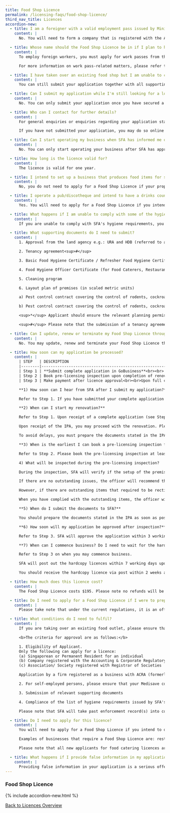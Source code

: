 ```yaml
---
title: Food Shop Licence
permalink: /licensing-faqs/food-shop-licence/
third_nav_title: Licences
accordion-new:
  - title: I am a foreigner with a valid employment pass issued by Ministry of Manpower. Can I apply for the licence in my name?
    content: |
      No. You will need to form a company that is registered with the Accounting & Corporate Regulatory Authority (ACRA) and apply for the licence in the company's name.

  - title: Whose name should the Food Shop Licence be in if I plan to hire foreign workers?
    content: |
      To employ foreign workers, you must apply for work passes from the Ministry of Manpower. Please request for the Food Shop Licence to be issued in the name of the body corporate. Food Shop Licences issued in the name of an individual (e.g.: a Director) will not be acceptable for the purpose of work pass applications.

      For more information on work pass-related matters, please refer to MOM's [website](https://www.mom.gov.sg/){:target="_blank"} or call MOM Contact Centre at 64385122.

  - title: I have taken over an existing food shop but I am unable to contact the previous licensee to surrender/cancel his Food Shop Licence for the premises. How do I apply for the Food Shop Licence?
    content: |
      You can still submit your application together with all supporting documents. However, for such cases, SFA will need to write to the previous licensee to confirm whether he is still operating the business at the said premises. If the previous licensee indicates that he is no longer operating the said premises or does not respond, SFA will proceed to process your application. The processing time for such cases is about two weeks.

  - title: Can I submit my application while I'm still looking for a location to operate my business?
    content: |
      No. You can only submit your application once you have secured a location to operate your business.

  - title: Who can I contact for further details?
    content: |
      For general enquiries or enquiries regarding your application status, please submit your enquiry and GoBusiness Licensing application ID through SFA's [online feedback form](https://www.sfa.gov.sg/feedback){:target="_blank"}.

      If you have not submitted your application, you may do so online on our website.

  - title: Can I start operating my business when SFA has informed me of in-principle approval of my Food Shop Licence application?
    content: |
      No. You can only start operating your business after SFA has approved the Food Shop Licence application and you have made payment. Please keep the receipt of payment, and the licence will be mailed to you within seven working days from payment date.

  - title: How long is the licence valid for?
    content: |
      The licence is valid for one year.

  - title: I intend to set up a business that produces food items for supply to other food shops and food stalls. Do I need to apply for a Food Shop Licence?
    content: |
      No, you do not need to apply for a Food Shop Licence if your proposed food business does not involve the retail sale of food directly to the customer. However, you may need to obtain a food factory licence from the Food Production & Processing Department (FPPD) at SFA for your proposed business.

  - title: I operate a pub/discotheque and intend to have a drinks counter selling alcoholic drinks. Do I need to apply for a Food Shop Licence?
    content: |
      Yes. You will need to apply for a Food Shop Licence if you intend to operate a drinks or snack counter at your premises.

  - title: What happens if I am unable to comply with some of the hygiene requirements?
    content: |
      If you are unable to comply with SFA's hygiene requirements, you will not be issued a Food Shop Licence.

  - title: What supporting documents do I need to submit?
    content: |
      1. Approval from the land agency e.g.: URA and HDB (referred to as planning permission from land agencies)*

      2. Tenancy agreement<sup>#</sup>

      3. Basic Food Hygiene Certificate / Refresher Food Hygiene Certificate of food handlers

      4. Food Hygiene Officer Certificate (for Food Caterers, Restaurants, Food Courts and Canteens only)

      5. Cleaning program

      6. Layout plan of premises (in scaled metric units)

      a) Pest control contract covering the control of rodents, cockroaches and flies during the year-long licensing period. The inspection frequency of the food shop premises covered in the contract shall be at least once a month to detect any sign of pest infestation.

      b) Pest control contract covering the control of rodents, cockroaches and flies during the year-long licensing period. The inspection frequency of the food shop premises covered in the contract shall be at least once a month to detect any sign of pest infestation.

      <sup>*</sup> Applicant should ensure the relevant planning permission is obtained, prior to signing any tenancy agreement and investing in renovations/equipment for the premises.

      <sup>#</sup> Please note that the submission of a tenancy agreement is not required during the initial stage of application for a licence. The tenancy agreement will only be required at the final stage, before SFA approves and issues the licence. You are advised not to sign any tenancy agreement, until the land agency concerned has approved the relevant use for the premises, and you are reasonably confident you can meet with the COPEH requirements by also verifying with the owner/landlord on the necessary renovations like installation of exhaust system, pipings for sinks etc.

  - title: Can I update, renew or terminate my Food Shop Licence through the Guided Journey feature?
    content: |
      No. You may update, renew and terminate your Food Shop Licence through the Self-Service feature.

  - title: How soon can my application be processed?
    content: |
      | STEP   | DESCRIPTION                                                                                                                                                                                                                                                                                                                                                                                                                                                                                                                                                                                                                                                                                                                                                                                                                                              | SERVICE STANDARD                                       |
      |--------|----------------------------------------------------------------------------------------------------------------------------------------------------------------------------------------------------------------------------------------------------------------------------------------------------------------------------------------------------------------------------------------------------------------------------------------------------------------------------------------------------------------------------------------------------------------------------------------------------------------------------------------------------------------------------------------------------------------------------------------------------------------------------------------------------------------------------------------------------------|--------------------------------------------------------|
      | Step 1 | **Submit complete application in GoBusiness**<br><br> - For complete application with layout plan, SFA will issue the In-Principle Approval (IPA) via email and [GoBusiness Portal](https://www.gobusiness.gov.sg/licences) under “submitted documents” tab of your application. With the IPA, applicants may proceed with the renovation.<br><br> - To avoid delays, please prepare the documents stated in the IPA and upload them in [GoBusiness Portal](https://www.gobusiness.gov.sg/licences) under “submitted documents” tab of your application.<br><br> - Incomplete application will be rejected.                                                                                                                                                                                                                                                     | 5 working days<br>if application is complete<br> and in order |
      | Step 2 | Book pre-licensing inspection upon completion of renovation<br><br> - Make an appointment for inspection 7 days in advance via [SFA online feedback form](https://csp.sfa.gov.sg/feedback){:target="_blank"}<br><br> - To avoid delays, applicants should ensure that all the items listed in the IPA have been complied with.<br>                                                                                                                                                                                                                                                                                                                                                                                                                                                                                                                                                   | 2 working days<br> to confirm inspection date              |
      | Step 3 | Make payment after licence approval<br><br>Upon full compliance to licensing requirements and submission of required documents, SFA will approve the application. You will receive a notification via email and GoBusiness within 3 working days.<br><br> - For applicants with existing GIRO arrangement with SFA, you may start business after receiving SFA's email approval.<br><br> - For applicants not on GIRO, you may start your business after you have made payment via AXS or GoBusiness.<br><br>SFA will post out the hardcopy licences within 7 working days upon successful payment.<br><br>You should receive the hardcopy licence via post within 2 weeks after successful payment. If you do not receive the hardcopy licence after 2 weeks, please write in to [SFA](https://csp.sfa.gov.sg/feedbackto){:target="_blank"} request for a replacement copy. | 3 working days<br> upon full compliance                    |

      **1) How soon can I hear from SFA after I submit my application?**

      Refer to Step 1. If you have submitted your complete application with all required supporting documents in GoBusiness, SFA will respond to you within 5 working days. Any incomplete or incorrect submission will be rejected.

      **2) When can I start my renovation?**

      Refer to Step 1. Upon receipt of a complete application (see Step 1), SFA will process and issue an IPA via email within 5 working days. You can also download the IPA at GoBusiness Portal](https://www.gobusiness.gov.sg/licences) “Submitted documents” tab of your application.

      Upon receipt of the IPA, you may proceed with the renovation. Please refer to the IPA for the licensing requirements that you will need to comply with. You may also refer to Licensing Requirements on SFA website.

      To avoid delays, you must prepare the documents stated in the IPA and upload them in GoBusiness. The documents include URA’s Change of Use or HDB’s approval, tenancy agreement, cleaning program and pest control contract. It is also important that you plan the renovation and equipment set up schedule ahead of time so as to minimise the time taken for renovation.

      **3) When is the earliest I can book a pre-licensing inspection for my food shop? How can I book an inspection?**

      Refer to Step 2. Please book the pre-licensing inspection at least 7 days in advance. You can log a [request](www.sfa.gov.sg/feedback){:target="_blank"} for the pre-licensing inspection. Please provide the relevant information (premises address, application number/licence number, name and contact number) in your request. SFA will confirm your pre-licensing inspection date within 2 working days.

      4) What will be inspected during the pre-licensing inspection?

      During the inspection, SFA will verify if the setup of the premises is in accordance to the layout plan submitted and whether all the items listed in the IPA have been complied with. For example, SFA will check if exhaust is fitted with an air-cleaner, floor trap for the discharge of wastewater to sewer, adequate washing facilities, storage facilities and etc. At the end of the pre-licensing inspection, the officer will issue you with an inspection report.

      If there are no outstanding issues, the officer will recommend the application for approval.

      However, if there are outstanding items that required to be rectified/complied at the end of the pre-licensing inspection, the officer will indicate in the inspection report. Please comply with these outstanding items and inform the inspection officer.

      When you have complied with the outstanding items, the officer will recommend the application for approval as per Step 3.

      **5) When do I submit the documents to SFA?**

      You should prepare the documents stated in the IPA as soon as possible and upload the documents in GoBusiness portal. The documents include URA’s Change of Use or HDB approval, tenancy agreement, cleaning program and pest control contract.

      **6) How soon will my application be approved after inspection?**

      Refer to Step 3. SFA will approve the application within 3 working days upon applicant’s full compliance to licensing requirements and submission of required documents.

      **7) When can I commence business? Do I need to wait for the hardcopy licence before I start operations? What do I do if I do not receive the hardcopy licence?**

      Refer to Step 3 on when you may commence business.

      SFA will post out the hardcopy licences within 7 working days upon successful payment.

      You should receive the hardcopy licence via post within 2 weeks after successful payment. If you do not receive the hardcopy licence after 2 weeks, please write in to [SFA](https://csp.sfa.gov.sg/feedback){:target="_blank"} to request for a replacement copy.

  - title: How much does this licence cost?
    content: |
      The Food Shop Licence costs $195. Please note no refunds will be allowed once payment has been made.

  - title: Do I need to apply for a Food Shop Licence if I were to prepare and cook food from my home for sale to the public?
    content: |
      Please take note that under the current regulations, it is an offence to sell home cooked food to the public.

  - title: What conditions do I need to fulfil?
    content: |
      If you are taking over an existing food outlet, please ensure that the previous licensee had surrendered/cancelled his licence before you submit an application for the licence. Otherwise, there will be a delay in processing your application.

      <b>The criteria for approval are as follows:</b>

      1. Eligibility of Applicant.
      Only the following can apply for a licence:
      (a) Singaporean or Permanent Resident for an individual
      (b) Company registered with the Accounting & Corporate Regulatory Authority (ACRA)
      (c) Association/ Society registered with Registrar of Societies

      Application by a firm registered as a business with ACRA (formerly RCB) cannot be accepted. The sole proprietor or active partner must apply for a licence in his name.

      2. For self-employed persons, please ensure that your Medisave contributions are paid before applying for a licence.

      3. Submission of relevant supporting documents

      4. Compliance of the list of hygiene requirements issued by SFA's Food Service Department. (note: You may refer to the Licensing Conditions here for more information on the general design of a food retail outlet)

      Please note that SFA will take past enforcement record(s) into consideration for new licence applications and/or renewal.

  - title: Do I need to apply for this licence?
    content: |
      You will need to apply for a Food Shop Licence if you intend to operate a retail food outlet where food and/or drink are sold wholly by retail. This is a requirement under the Environmental Public Health Act. The purpose of licensing is to ensure cleanliness and food safety in food retail outlets and to prevent food-borne diseases.

      Examples of businesses that require a Food Shop Licence are: restaurants, cake shops, eating houses, coffeeshops, food courts, snack and drink counters, market produce shops, private markets, food caterers, food shops (pets allowed) and mobile food wagon.

      Please note that all new applicants for food catering licences are required to submit an FSMS plan within the first three months of the licence issuance date. For more details, please refer to Singapore Food Authority's website [here](http://www.sfa.gov.sg/){:target="_blank"}.

  - title: What happens if I provide false information in my application?
    content: |
      Providing false information in your application is a serious offence. Your licence can be suspended, cancelled or revoked. Enforcement action can also be taken against you.
---
```


### Food Shop Licence

{% include accordion-new.html %}

[Back to Licences Overview](/licences/)
